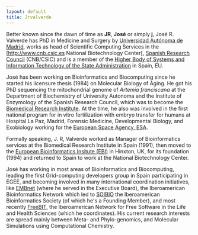 ```yaml
---
layout: default
title: Jrvalverde
---
```


Better known since the dawn of time as **JR**, **José** or simply **j**, José R. Valverde has PhD in Medicine and Surgery by [Universidad Autónoma de Madrid](http://www.uam.es), works as head of Scientific Computing Services in the [<http://www.cnb.csic.es> National Biotechnology Center[, [Spanish Research Council](http://www.csic.es) (CNB/CSIC) and is a member of the [Higher Body of Systems and Information Technology of the State Administration](http://www.astic.es) in Spain, EU.

José has been working on Bioinformatics and Biocomputing since he started his licensure thesis (1984) on Molecular Biology of Aging. He got his PhD sequencing the mitochondrial genome of *Artemia franciscana* at the Department of Biochemistry of University Autonoma and the Institute of Enzymology of the Spanish Research Council, which was to become the [Biomedical Research Institute](http://www.iib.csic.es). At the time, he also was involved in the first national program for in vitro fertilization with embryo transfer for humans at Hospital La Paz, Madrid, Forensic Medicine, Developmental Biology, and Exobiology working for the [European Space Agency, ESA](http://www.esa.int).

Formally speaking, J. R, Valverde worked as Manager of Bioinformatics services at the Biomedical Research Institute in Spain (1991), then moved to the [European Bioinformatics Insitute (EBI)](http://www.ebi.ac.uk) in Hinxton, UK, for its foundation (1994) and returned to Spain to work at the National Biotechnology Center.

José has working in most areas of Bioinformatics and Biocomputing, leading the first Grid-computing developers group in Spain participating in EGEE, and becoming involved in many international coordination initiatives, like [EMBnet](http://www.embnet.org) (where he served in the Executive Board), the Iberoamerican Bioinformatics Network which led to [SOIBIO](http://www.soibio.org) the Iberoamerican Bioinformatics Society (of which he's a Founding Member), and most recently [FreeBIT](http://www.freebit.org), the Iberoamerican Network for Free Software in the Life and Health Sciences (which he coordinates). His current research interests are spread mainly between Meta- and Phylo-genomics, and Molecular Simulations using Computational Chemistry.
